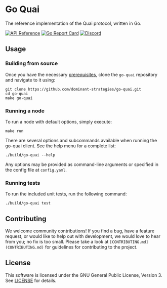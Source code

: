 # Go Quai
The reference implementation of the Quai protocol, written in Go.

[![API Reference](
https://camo.githubusercontent.com/915b7be44ada53c290eb157634330494ebe3e30a/68747470733a2f2f676f646f632e6f72672f6769746875622e636f6d2f676f6c616e672f6764646f3f7374617475732e737667
)](https://pkg.go.dev/github.com/dominant-strategies/go-quai/common)
[![Go Report Card](https://goreportcard.com/badge/github.com/dominant-strategies/go-quai)](https://goreportcard.com/report/github.com/dominant-strategies/go-quai)
[![Discord](https://img.shields.io/badge/discord-join%20chat-blue.svg)](https://discord.gg/s8y8asPwNC)

## Usage
### Building from source
Once you have the necessary [prerequisites](#prerequisites), clone the `go-quai` repository and navigate to it using:

```shell
git clone https://github.com/dominant-strategies/go-quai.git
cd go-quai
make go-quai
```

### Running a node
To run a node with default options, simply execute:
```shell
make run
```

There are several options and subcommands available when running the go-quai client. See the help menu for a complete list:
```shell
./build/go-quai --help
```

Any options may be provided as command-line arguments or specified in the config file at `config.yaml`.

### Running tests
To run the included unit tests, run the following command:
```
./build/go-quai test
```

## Contributing
We welcome community contributions! If you find a bug, have a feature request, or would like to help out with development, we would love to hear from you; no fix is too small. Please take a look at `[CONTRIBUTING.md](CONTRIBUTING.md)` for guidelines for contributing to the project. 

## License
This software is licensed under the GNU General Public License, Version 3. See [LICENSE](LICENSE) for details.
